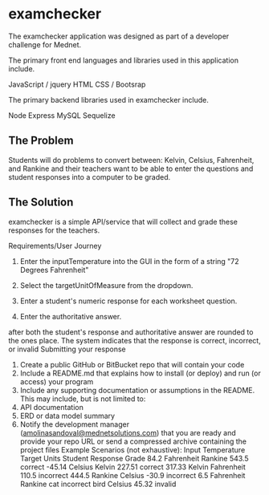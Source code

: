 # examchecker

The examchecker application was designed as part of a developer challenge for Mednet.

The primary front end languages and libraries used in this application include.

JavaScript / jquery
HTML 
CSS / Bootsrap

The primary backend libraries used in examchecker include.

Node
Express
MySQL
Sequelize


## The Problem

Students will do problems to convert between: Kelvin, Celsius, Fahrenheit, and Rankine and their teachers want to be able to enter the questions and student responses into a computer to be graded.

## The Solution

examchecker is a simple API/service that will collect and grade these responses for the teachers.

Requirements/User Journey

1. Enter the inputTemperature into the GUI in the form of a string "72 Degrees Fahrenheit"

2. Select the targetUnitOfMeasure from the dropdown. 

3.	Enter a student's numeric response for each worksheet question.

4.	Enter the authoritative answer.

 after both the student's response and authoritative answer are rounded to the ones place. The system indicates that the response is correct, incorrect, or invalid
Submitting your response

1.	Create a public GitHub or BitBucket repo that will contain your code
2.	Include a README.md that explains how to install (or deploy) and run (or access) your program
3.	Include any supporting documentation or assumptions in the README. This may include, but is not limited to: 
1.	API documentation
2.	ERD or data model summary
4.	Notify the development manager (amolinasandoval@mednetsolutions.com) that you are ready and provide your repo URL or send a compressed archive containing the project files
Example Scenarios (not exhaustive):
Input Temperature	Target Units	Student Response	Grade
84.2 Fahrenheit	Rankine	543.5	correct
-45.14 Celsius	Kelvin	227.51	correct
317.33 Kelvin	Fahrenheit	110.5	incorrect
444.5 Rankine	Celsius	-30.9	incorrect
6.5 Fahrenheit	Rankine	cat	incorrect
bird	Celsius	45.32	invalid

